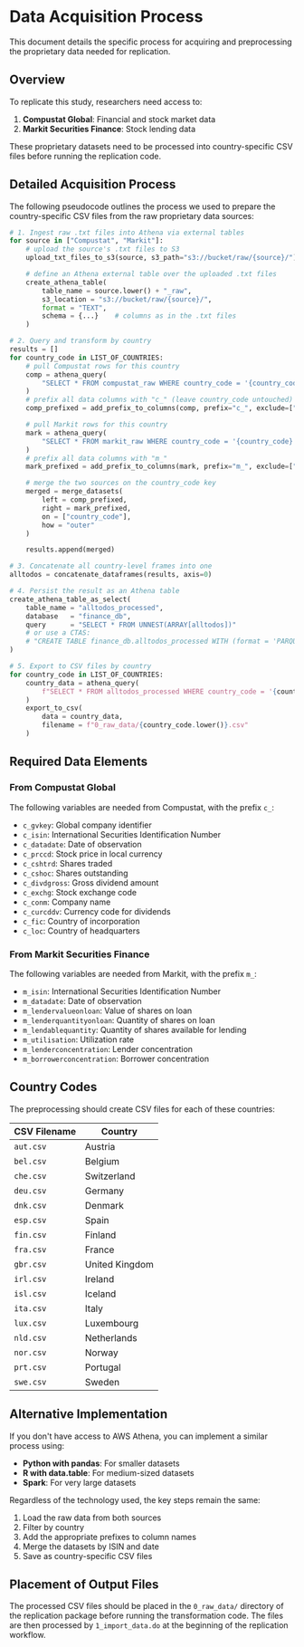 # Data Acquisition Process

This document details the specific process for acquiring and preprocessing the proprietary data needed for replication.

## Overview

To replicate this study, researchers need access to:

1. **Compustat Global**: Financial and stock market data
2. **Markit Securities Finance**: Stock lending data

These proprietary datasets need to be processed into country-specific CSV files before running the replication code.

## Detailed Acquisition Process

The following pseudocode outlines the process we used to prepare the country-specific CSV files from the raw proprietary data sources:

```python
# 1. Ingest raw .txt files into Athena via external tables
for source in ["Compustat", "Markit"]:
    # upload the source's .txt files to S3
    upload_txt_files_to_s3(source, s3_path="s3://bucket/raw/{source}/")

    # define an Athena external table over the uploaded .txt files
    create_athena_table(
        table_name = source.lower() + "_raw", 
        s3_location = "s3://bucket/raw/{source}/",
        format = "TEXT",
        schema = {...}    # columns as in the .txt files
    )

# 2. Query and transform by country
results = []
for country_code in LIST_OF_COUNTRIES:
    # pull Compustat rows for this country
    comp = athena_query(
        "SELECT * FROM compustat_raw WHERE country_code = '{country_code}'"
    )
    # prefix all data columns with "c_" (leave country_code untouched)
    comp_prefixed = add_prefix_to_columns(comp, prefix="c_", exclude=["country_code"])

    # pull Markit rows for this country
    mark = athena_query(
        "SELECT * FROM markit_raw WHERE country_code = '{country_code}'"
    )
    # prefix all data columns with "m_"
    mark_prefixed = add_prefix_to_columns(mark, prefix="m_", exclude=["country_code"])

    # merge the two sources on the country_code key
    merged = merge_datasets(
        left = comp_prefixed, 
        right = mark_prefixed, 
        on = ["country_code"], 
        how = "outer"
    )

    results.append(merged)

# 3. Concatenate all country-level frames into one
alltodos = concatenate_dataframes(results, axis=0)

# 4. Persist the result as an Athena table
create_athena_table_as_select(
    table_name = "alltodos_processed",
    database   = "finance_db",
    query      = "SELECT * FROM UNNEST(ARRAY[alltodos])"  
    # or use a CTAS: 
    # "CREATE TABLE finance_db.alltodos_processed WITH (format = 'PARQUET') AS SELECT * FROM (...)"
)

# 5. Export to CSV files by country
for country_code in LIST_OF_COUNTRIES:
    country_data = athena_query(
        f"SELECT * FROM alltodos_processed WHERE country_code = '{country_code}'"
    )
    export_to_csv(
        data = country_data,
        filename = f"0_raw_data/{country_code.lower()}.csv"
    )
```

## Required Data Elements

### From Compustat Global

The following variables are needed from Compustat, with the prefix `c_`:

- `c_gvkey`: Global company identifier
- `c_isin`: International Securities Identification Number
- `c_datadate`: Date of observation
- `c_prccd`: Stock price in local currency
- `c_cshtrd`: Shares traded
- `c_cshoc`: Shares outstanding
- `c_divdgross`: Gross dividend amount
- `c_exchg`: Stock exchange code
- `c_conm`: Company name
- `c_curcddv`: Currency code for dividends
- `c_fic`: Country of incorporation
- `c_loc`: Country of headquarters

### From Markit Securities Finance

The following variables are needed from Markit, with the prefix `m_`:

- `m_isin`: International Securities Identification Number
- `m_datadate`: Date of observation
- `m_lendervalueonloan`: Value of shares on loan
- `m_lenderquantityonloan`: Quantity of shares on loan
- `m_lendablequantity`: Quantity of shares available for lending
- `m_utilisation`: Utilization rate
- `m_lenderconcentration`: Lender concentration
- `m_borrowerconcentration`: Borrower concentration

## Country Codes

The preprocessing should create CSV files for each of these countries:

| CSV Filename | Country         |
|-------------|-----------------|
| `aut.csv`   | Austria         |
| `bel.csv`   | Belgium         |
| `che.csv`   | Switzerland     |
| `deu.csv`   | Germany         |
| `dnk.csv`   | Denmark         |
| `esp.csv`   | Spain           |
| `fin.csv`   | Finland         |
| `fra.csv`   | France          |
| `gbr.csv`   | United Kingdom  |
| `irl.csv`   | Ireland         |
| `isl.csv`   | Iceland         |
| `ita.csv`   | Italy           |
| `lux.csv`   | Luxembourg      |
| `nld.csv`   | Netherlands     |
| `nor.csv`   | Norway          |
| `prt.csv`   | Portugal        |
| `swe.csv`   | Sweden          |

## Alternative Implementation

If you don't have access to AWS Athena, you can implement a similar process using:

- **Python with pandas**: For smaller datasets
- **R with data.table**: For medium-sized datasets 
- **Spark**: For very large datasets

Regardless of the technology used, the key steps remain the same:
1. Load the raw data from both sources
2. Filter by country
3. Add the appropriate prefixes to column names
4. Merge the datasets by ISIN and date
5. Save as country-specific CSV files

## Placement of Output Files

The processed CSV files should be placed in the `0_raw_data/` directory of the replication package before running the transformation code. The files are then processed by `1_import_data.do` at the beginning of the replication workflow.
